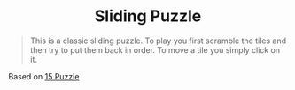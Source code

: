 
<h1 align="center">
Sliding Puzzle 
</h1>

> This is a classic sliding puzzle. To play you first scramble the tiles and then try to put them back in order. To move a tile you simply click on it.

Based on <a href="https://github.com/imshubhamsingh/15-puzzle">15 Puzzle</a>
